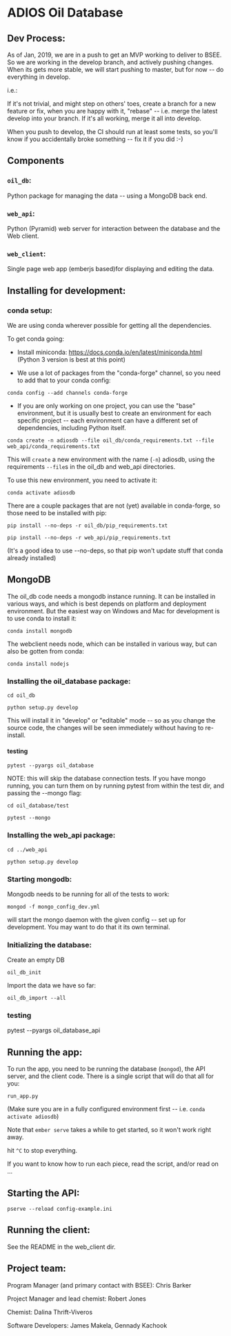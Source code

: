 # ADIOS Oil Database

## Dev Process:

As of Jan, 2019, we are in a push to get an MVP working to deliver to BSEE. So we are working in the develop branch, and actively pushing changes. When its gets more stable, we will start pushing to master, but for now -- do everything in develop.

i.e.:

If it's not trivial, and might step on others' toes, create a branch for a new feature or fix, when you are happy with it, "rebase" -- i.e. merge the latest develop into your branch. If it's all working, merge it all into develop.

When you push to develop, the CI should run at least some tests, so you'll know if you accidentally broke something -- fix it if you did :-)


## Components

### `oil_db`:

Python package for managing the data -- using a MongoDB back end.

### `web_api`:

Python (Pyramid) web server for interaction between the database and the Web client.

### `web_client`:

Single page web app (emberjs based)for displaying and editing the data.


## Installing for development:

### conda setup:

We are using conda wherever possible for getting all the dependencies.

To get conda going:

* Install miniconda: https://docs.conda.io/en/latest/miniconda.html
  (Python 3 version is best at this point)

* We use a lot of packages from the "conda-forge" channel, so you
  need to add that to your conda config:

```
conda config --add channels conda-forge
```

* If you are only working on one project, you can use the "base"
  environment, but it is usually best to create an environment for
  each specific project -- each environment can have a different set of dependencies, including Python itself.

```
conda create -n adiosdb --file oil_db/conda_requirements.txt --file web_api/conda_requirements.txt
```

This will `create` a new environment with the name (`-n`) adiosdb, using the requirements `--file`s in the oil_db and web_api directories.

To use this new environment, you need to activate it:

```
conda activate adiosdb
```

There are a couple packages that are not (yet) available in conda-forge, so those need to be installed with pip:

```
pip install --no-deps -r oil_db/pip_requirements.txt

pip install --no-deps -r web_api/pip_requirements.txt
```

(It's a good idea to use --no-deps, so that pip won't update stuff that conda already installed)

## MongoDB

The oil_db code needs a mongodb instance running. It can be installed in various ways, and which is best depends on platform and deployment environment. But the easiest way on Windows and Mac for development is to use conda to install it:

```
conda install mongodb
```

The webclient needs node, which can be installed in various way, but can also be gotten from conda:

```
conda install nodejs
```

### Installing the oil_database package:

```
cd oil_db

python setup.py develop
```

This will install it in "develop" or "editable" mode -- so as you change the source code, the changes will be seen immediately without having to re-install.

#### testing

`pytest --pyargs oil_database`


NOTE: this will skip the database connection tests. If you have mongo running, you can turn them on by running pytest from within the test dir, and passing the --mongo flag:

```
cd oil_database/test

pytest --mongo
```

### Installing the web_api package:

```
cd ../web_api

python setup.py develop
```

### Starting mongodb:

Mongodb needs to be running for all of the tests to work:

`mongod -f mongo_config_dev.yml`

will start the mongo daemon with the given config -- set up for development. You may want to do that it its own terminal.

### Initializing the database:

Create an empty DB

```
oil_db_init
```
Import the data we have so far:

```
oil_db_import --all
```

### testing

pytest --pyargs oil_database_api


## Running the app:

To run the app, you need to be running the database (`mongod`), the API server, and the client code. There is a single script that will do that all for you:

```
run_app.py
```
(Make sure you are in a fully configured environment first -- i.e. `conda activate adiosdb`)

Note that `ember serve` takes a while to get started, so it won't work right away.

hit `^C` to stop everything.

If you want to know how to run each piece, read the script, and/or read on ...

## Starting the API:

`pserve --reload config-example.ini`

## Running the client:

See the README in the web_client dir.


## Project team:

Program Manager (and primary contact with BSEE): Chris Barker

Project Manager and lead chemist: Robert Jones

Chemist: Dalina Thrift-Viveros

Software Developers: James Makela, Gennady Kachook
